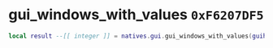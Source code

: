 # gui_windows_with_values `0xF6207DF5`

```lua
local result --[[ integer ]] = natives.gui.gui_windows_with_values(guihandle --[[ number ]], windowname --[[ string ]])
```